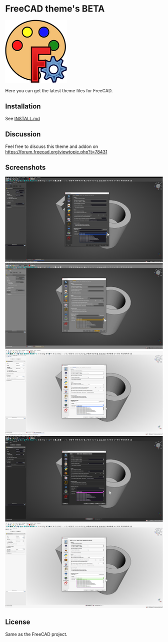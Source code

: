 # FreeCAD theme's BETA
![afbeelding](https://github.com/MisterMakerNL/Freecad-Built-in-themes-beta/blob/main/resources/icons/Freecad-Built-in-themes-beta.png)

Here you can get the latest theme files for FreeCAD.


## Installation
See [INSTALL.md](https://github.com/MisterMakerNL/Freecad-Built-in-themes-beta/blob/main/INSTALL.md)

## Discussion

Feel free to discuss this theme and addon on https://forum.freecad.org/viewtopic.php?t=78431

## Screenshots
![afbeelding](https://github.com/MisterMakerNL/Freecad-Built-in-themes-beta/blob/main/darker.png)
![afbeelding](https://github.com/MisterMakerNL/Freecad-Built-in-themes-beta/blob/main/dark.png)
![afbeelding](https://github.com/MisterMakerNL/Freecad-Built-in-themes-beta/blob/main/light.png)
![afbeelding](https://github.com/MisterMakerNL/Freecad-Built-in-themes-beta/blob/main/dark_modern.png)
![afbeelding](https://github.com/MisterMakerNL/Freecad-Built-in-themes-beta/blob/main/light%20modern.png)

## License
Same as the FreeCAD project.
